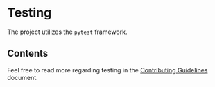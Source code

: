 # Testing

The project utilizes the `pytest` framework.

## Contents

Feel free to read more regarding testing in the [Contributing Guidelines](/docs/CONTRIBUTING.md) document.
